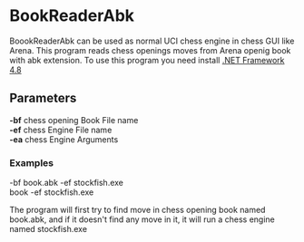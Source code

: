 # BookReaderAbk
BoookReaderAbk can be used as normal UCI chess engine in chess GUI like Arena.
This program reads chess openings moves from Arena openig book with abk extension.
To use this program you need install  <a href="https://dotnet.microsoft.com/download/dotnet-framework/net48">.NET Framework 4.8</a>

## Parameters

**-bf** chess opening Book File name<br/>
**-ef** chess Engine File name<br/>
**-ea** chess Engine Arguments<br/>

### Examples

-bf book.abk -ef stockfish.exe<br/>
book -ef stockfish.exe

The program will first try to find move in chess opening book named book.abk, and if it doesn't find any move in it, it will run a chess engine named stockfish.exe 


